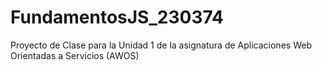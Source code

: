 # FundamentosJS_230374
Proyecto de Clase para la Unidad 1 de la asignatura de Aplicaciones Web Orientadas a Servicios (AWOS)
